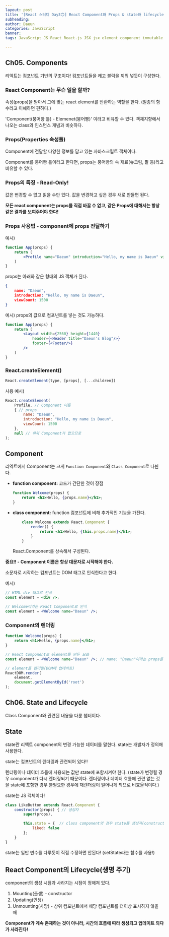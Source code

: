 ```yaml
---
layout: post
title: '[React 스터디 Day3🙃] React Component와 Props & state와 lifecycle에 대해 알아보자!(리엑트 컴포넌트)'
subheading: 
author: Daeun
categories: JavaScript
banner:
tags: JavaScript JS React React.js JSX jsx element component immutable attribute children root read-only

---
```


## Ch05. Components

리엑트는 컴포넌트 기반의 구조이다! 컴포넌트들을 레고 블럭을 끼워 넣듯이 구성한다.

### React Component는 무슨 일을 할까?

속성(props)을 받아서 그에 맞는 react element를 반환하는 역할을 한다. (일종의 함수라고 이해하면 편하다.)

'Component(붕어빵 틀) - Elemenet(붕어빵)' 이라고 비유할 수 있다. 객체지향에서 나오는 class와 인스턴스 개념과 비슷하다.

### Props(Properties 속성들)

Component에 전달할 다양한 정보를 담고 있는 자바스크립트 객체이다.

Component를 붕어빵 틀이라고 한다면, props는 붕어빵의 속 재료(슈크림, 팥 등)라고 비유할 수 있다.

### Props의 특징 - Read-Only!

값은 변경할 수 없고 읽을 수만 있다. 값을 변경하고 싶은 경우 새로 만들면 된다.

**모든 react component는 props를 직접 바꿀 수 없고, 같은 Props에 대해서는 항상 같은 결과를 보여주어야 한다!**

### Props 사용법 - component에 props 전달하기

예시)
```jsx
function App(props) {
	return (
		<Profile name="Daeun" introduction="Hello, my name is Daeun" viewCount={1500}/>
	)
}
```

props는 아래와 같은 형태의 JS 객체가 된다.

```json
{
	name: "Daeun",
	introduction: "Hello, my name is Daeun",
	viewCount: 1500
}
```

예시) props의 값으로 컴포넌트를 넣는 것도 가능하다.

```jsx
function App(props) {
	return (
		<Layout width={2560} height={1440} 
			header={<Header title="Daeun's Blog"/>}
			footer={<Footer/>}
		/>
	)
}
```

### React.createElement()

```jsx
React.createElement(type, [props], [...children])
```

사용 예시)

```jsx
React.createElement(
	Profile, // Component 이름
	{ // props
		name: "Daeun",
		introduction: "Hello, my name is Daeun",
		viewCount: 1500
	},
	null // 하위 Component가 없으므로
);
```

## Component

리엑트에서 Component는 크게 `Function Component`와 `Class Component`로 나뉜다.

- **function component:** 코드가 간단한 것이 장점
	```jsx
	function Welcome(props) {
		return <h1>Hello, {props.name}</h1>;
	}
	```
- **class component:** function 컴포넌트에 비해 추가적인 기능을 가진다.
	```jsx
		class Welcome extends React.Component {
			render() {
				return <h1>Hello, {this.props.name}</h1>;
			}
		}
	```
	
	React.Component를 상속해서 구성된다. 

**중요!! - Component 이름은 항상 대문자로 시작해야 한다.** 

소문자로 시작하는 컴포넌트는 DOM 태그로 인식한다고 한다.

예시)

```jsx
// HTML div 태그로 인식
const element = <div />;

// Welcome이라는 React Component로 인식
const element = <Welcome name="Daeun" />;
```

### Component의 렌더링

```jsx
function Welcome(props) {
	return <h1>Hello, {props.name}</h1>;
}

// React Component로 element를 만든 모습
const element = <Welcome name="Daeun" />; // name: "Daeun"이라는 props를 넣어 element 생성

// element를 렌더링(DOM에 업데이트)
ReactDOM.render(
	element,
	document.getElementById('root')
);
```

## Ch06. State and Lifecycle

Class Component와 관련된 내용을 다룬 챕터이다.

## State

state란 리엑트 component의 변경 가능한 데이터를 말한다. state는 개발자가 정의해 사용한다. 

state는 컴포넌트의 렌더링과 관련되어 있다!!

렌더링이나 데이터 흐름에 사용되는 값만 state에 포함시켜야 한다. (state가 변경될 경우 component가 다시 렌더링되기 때문이다. 렌더링이나 데이터 흐름에 관련 없는 것을 state에 포함한 경우 불필요한 경우에 재렌더링이 일어나게 되므로 비효율적이다.)

state는 JS 객체이다!

```jsx
class LikeButton extends React.Component {
	constructor(props) { // 생성자
		super(props),

		this.state = {	// class component의 경우 state를 생성자(constructor)에서 정의한다.
			liked: false
		};
	}
}
```

state는 일반 변수를 다루듯이 직접 수정하면 안된다! (setState라는 함수를 사용!)

## React Component의 Lifecycle(생명 주기)

component의 생성 시점과 사라지는 시점이 정해져 있다.

1. Mounting(출생) - constructor
2. Updating(인생)
3. Unmounting(사망) - 상위 컴포넌트에서 해당 컴포넌트를 더이상 표시하지 않을 때

**Component가 계속 존재하는 것이 아니라, 시간의 흐름에 따라 생성되고 업데이트 되다가 사라진다!**
